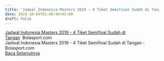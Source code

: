 ```yaml
---
title: 'Jadwal Indonesia Masters 2019 - 4 Tiket Semifinal Sudah di Tangan - Bolasport.com'
date: 2019-10-04T01:49:00+01:00
draft: false
---
```


[Jadwal Indonesia Masters 2019 - 4 Tiket Semifinal Sudah di Tangan](https://www.bolasport.com/read/311873065/jadwal-indonesia-masters-2019-4-tiket-semifinal-sudah-di-tangan)  Bolasport.com  
Jadwal Indonesia Masters 2019 - 4 Tiket Semifinal Sudah di Tangan - Bolasport.com  
[Baca Selanjutnya](https://www.bolasport.com/read/311873065/jadwal-indonesia-masters-2019-4-tiket-semifinal-sudah-di-tangan)